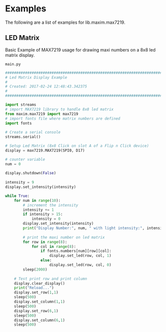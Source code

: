 # Examples

The following are a list of examples for lib.maxim.max7219.

## LED Matrix


Basic Example of MAX7219 usage for drawing maxi numbers on a 8x8 led matrix display.



```main.py```

```python
################################################################################
# Led Matrix Display Example
#
# Created: 2017-02-24 12:48:43.342375
#
################################################################################

import streams
# import MAX7219 library to handle 8x8 led matrix
from maxim.max7219 import max7219
# import fonts file where matrix numbers are defined
import fonts
 
# Create a serial console
streams.serial()

# Setup Led Matrix (8x8 Click on slot A of a Flip n Click device)
display = max7219.MAX7219(SPI0, D17)

# counter variable
num = 0
 
display.shutdown(False)
 
intensity = 9
display.set_intensity(intensity)

while True:
    for num in range(10):
        # increment the intensity
        intensity += 1
        if intensity > 15:
            intensity = 0
        display.set_intensity(intensity)
        print("Display Number:", num, " with light intensity:", intensity)
        
        # print the maxi number on led matrix
        for row in range(8):
            for col in range(8):
                if fonts.numbers[num][row][col]:
                    display.set_led(row, col, 1)
                else:
                    display.set_led(row, col, 0)
        sleep(2000)
        
    # Test print row and print column
    display.clear_display()
    print("Reload...")
    display.set_row(1,1)
    sleep(500)
    display.set_column(1,1)
    sleep(500)
    display.set_row(6,1)
    sleep(500)
    display.set_column(6,1)
    sleep(500)
```
<!--stackedit_data:
eyJoaXN0b3J5IjpbMTI4ODA5NjExMV19
-->
